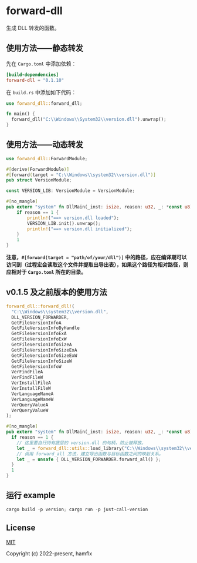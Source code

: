 # forward-dll

生成 DLL 转发的函数。

## 使用方法——静态转发

先在 `Cargo.toml` 中添加依赖：

```toml
[build-dependencies]
forward-dll = "0.1.10"
```

在 `build.rs` 中添加如下代码：

```rust
use forward_dll::forward_dll;

fn main() {
  forward_dll("C:\\Windows\\System32\\version.dll").unwrap();
}
```

## 使用方法——动态转发

```rust
use forward_dll::ForwardModule;

#[derive(ForwardModule)]
#[forward(target = "C:\\Windows\\system32\\version.dll")]
pub struct VersionModule;

const VERSION_LIB: VersionModule = VersionModule;

#[no_mangle]
pub extern "system" fn DllMain(_inst: isize, reason: u32, _: *const u8) -> u32 {
    if reason == 1 {
        println!("==> version.dll loaded");
        VERSION_LIB.init().unwrap();
        println!("==> version.dll initialized");
    }
    1
}
```

**注意，`#[forward(target = "path/of/your/dll")]` 中的路径，应在编译期可以访问到（过程宏会读取这个文件并提取出导出表），如果这个路径为相对路径，则应相对于 `Cargo.toml` 所在的目录。**

## v0.1.5 及之前版本的使用方法

```rust
forward_dll::forward_dll!(
  "C:\\Windows\\system32\\version.dll",
  DLL_VERSION_FORWARDER,
  GetFileVersionInfoA
  GetFileVersionInfoByHandle
  GetFileVersionInfoExA
  GetFileVersionInfoExW
  GetFileVersionInfoSizeA
  GetFileVersionInfoSizeExA
  GetFileVersionInfoSizeExW
  GetFileVersionInfoSizeW
  GetFileVersionInfoW
  VerFindFileA
  VerFindFileW
  VerInstallFileA
  VerInstallFileW
  VerLanguageNameA
  VerLanguageNameW
  VerQueryValueA
  VerQueryValueW
);

#[no_mangle]
pub extern "system" fn DllMain(_inst: isize, reason: u32, _: *const u8) -> u32 {
  if reason == 1 {
    // 这里要自行持有底层的 version.dll 的句柄，防止被释放。
    let _ = forward_dll::utils::load_library("C:\\Windows\\system32\\version.dll");
    // 调用 forward_all 方法，建立导出函数与目标函数之间的映射关系。
    let _ = unsafe { DLL_VERSION_FORWARDER.forward_all() };
  }
  1
}
```

## 运行 example

```powershell
cargo build -p version; cargo run -p just-call-version
```

## License

[MIT](https://opensource.org/licenses/MIT)

Copyright (c) 2022-present, hamflx

